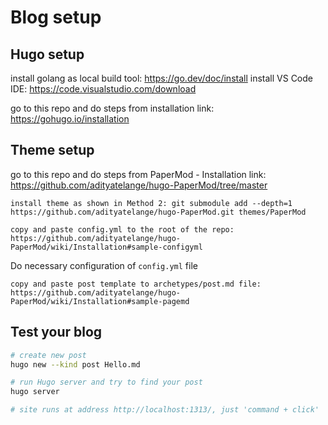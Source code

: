 # Blog setup

## Hugo setup
install golang as local build tool: https://go.dev/doc/install
install VS Code IDE: https://code.visualstudio.com/download

go to this repo and do steps from installation link: https://gohugo.io/installation

## Theme setup

go to this repo and do steps from PaperMod - Installation link: https://github.com/adityatelange/hugo-PaperMod/tree/master

`install theme as shown in Method 2: git submodule add --depth=1 https://github.com/adityatelange/hugo-PaperMod.git themes/PaperMod`

`copy and paste config.yml to the root of the repo: https://github.com/adityatelange/hugo-PaperMod/wiki/Installation#sample-configyml`

Do necessary configuration of `config.yml` file

`copy and paste post template to archetypes/post.md file: https://github.com/adityatelange/hugo-PaperMod/wiki/Installation#sample-pagemd`

## Test your blog

```sh
# create new post
hugo new --kind post Hello.md

# run Hugo server and try to find your post
hugo server

# site runs at address http://localhost:1313/, just 'command + click'
```